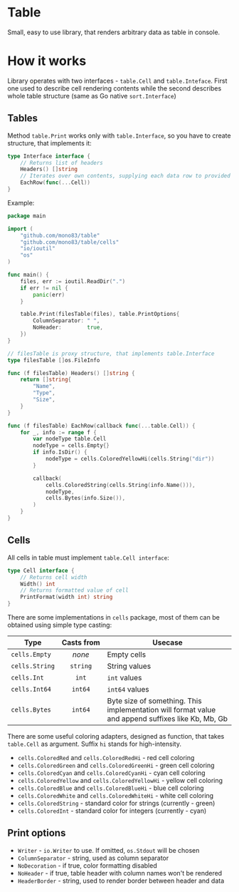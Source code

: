 # Table 

Small, easy to use library, that renders arbitrary data as table in console.


# How it works
 
Library operates with two interfaces - `table.Cell` and `table.Inteface`. First one used to describe cell rendering 
contents while the second describes whole table structure (same as Go native `sort.Interface`)

## Tables

Method `table.Print` works only with `table.Interface`, so you have to create structure, that implements it:

```go
type Interface interface {
	// Returns list of headers
	Headers() []string
	// Iterates over own contents, supplying each data row to provided callback function
	EachRow(func(...Cell))
}
```

Example: 
```go
package main

import (
	"github.com/mono83/table"
	"github.com/mono83/table/cells"
	"io/ioutil"
	"os"
)

func main() {
	files, err := ioutil.ReadDir(".")
	if err != nil {
		panic(err)
	}

	table.Print(filesTable(files), table.PrintOptions{
		ColumnSeparator: " ",
		NoHeader:        true,
	})
}

// filesTable is proxy structure, that implements table.Interface
type filesTable []os.FileInfo

func (f filesTable) Headers() []string {
	return []string{
		"Name",
		"Type",
		"Size",
	}
}

func (f filesTable) EachRow(callback func(...table.Cell)) {
	for _, info := range f {
		var nodeType table.Cell
		nodeType = cells.Empty{}
		if info.IsDir() {
			nodeType = cells.ColoredYellowHi(cells.String("dir"))
		}

		callback(
			cells.ColoredString(cells.String(info.Name())),
			nodeType,
			cells.Bytes(info.Size()),
		)
	}
}
```


## Cells 

All cells in table must implement `table.Cell interface`:

```go
type Cell interface {
	// Returns cell width
	Width() int
	// Returns formatted value of cell
	PrintFormat(width int) string
}
```

There are some implementations in `cells` package, most of them can be obtained using simple type casting:

|     Type     | Casts&nbsp;from | Usecase |
|--------------|:----------:|---------|
|`cells.Empty` |*none*      | Empty cells |
|`cells.String`|`string`    | String values |
|`cells.Int`   |`int`       | `int` values |
|`cells.Int64` |`int64`     | `int64` values |
|`cells.Bytes` |`int64`     | Byte size of something. This implementation will format value and append suffixes like Kb, Mb, Gb |

There are some useful coloring adapters, designed as function, that takes `table.Cell` as argument. Suffix `hi`
stands for high-intensity.

* `cells.ColoredRed` and `cells.ColoredRedHi` - red cell coloring
* `cells.ColoredGreen` and `cells.ColoredGreenHi` - green cell coloring
* `cells.ColoredCyan` and `cells.ColoredCyanHi` - cyan cell coloring
* `cells.ColoredYellow` and `cells.ColoredYellowHi` - yellow cell coloring
* `cells.ColoredBlue` and `cells.ColoredBlueHi` - blue cell coloring
* `cells.ColoredWhite` and `cells.ColoredWhiteHi` - white cell coloring
* `cells.ColoredString` - standard color for strings (currently - green)
* `cells.ColoredInt` - standard color for integers (currently - cyan)


## Print options

* `Writer` - `io.Writer` to use. If omitted, `os.Stdout` will be chosen
* `ColumnSeparator` - string, used as column separator
* `NoDecoration` - if true, color formatting disabled
* `NoHeader` - if true, table header with column names won't be rendered
* `HeaderBorder` - string, used to render border between header and data
